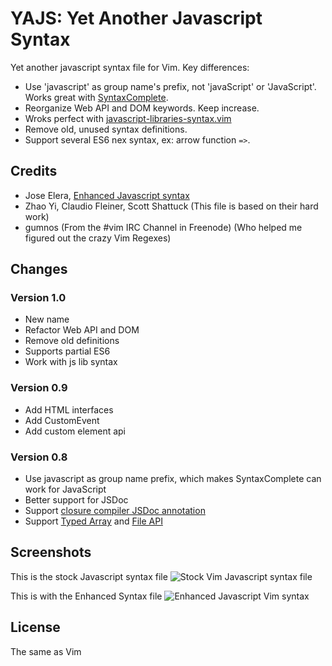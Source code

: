 YAJS: Yet Another Javascript Syntax
===================================

Yet another javascript syntax file for Vim. Key differences:

* Use 'javascript' as group name's prefix, not 'javaScript' or 'JavaScript'. Works great with [SyntaxComplete](https://github.com/vim-scripts/SyntaxComplete).
* Reorganize Web API and DOM keywords. Keep increase.
* Wroks perfect with [javascript-libraries-syntax.vim](https://github.com/othree/javascript-libraries-syntax.vim)
* Remove old, unused syntax definitions.
* Support several ES6 nex syntax, ex: arrow function `=>`. 

Credits
-------

- Jose Elera, [Enhanced Javascript syntax](http://www.vim.org/scripts/script.php?script_id=3425)
- Zhao Yi, Claudio Fleiner, Scott Shattuck (This file is based on their hard work)
- gumnos (From the #vim IRC Channel in Freenode) (Who helped me figured out the crazy Vim Regexes)

Changes
-------

### Version 1.0

- New name
- Refactor Web API and DOM
- Remove old definitions
- Supports partial ES6
- Work with js lib syntax

### Version 0.9

- Add HTML interfaces
- Add CustomEvent
- Add custom element api

### Version 0.8

- Use javascript as group name prefix, which makes SyntaxComplete can work for JavaScript
- Better support for JSDoc
- Support [closure compiler JSDoc annotation](https://developers.google.com/closure/compiler/docs/js-for-compiler)
- Support [Typed Array](http://www.khronos.org/registry/typedarray/specs/latest/) and [File API](http://www.w3.org/TR/FileAPI/)

Screenshots
-----------

This is the stock Javascript syntax file
![Stock Vim Javascript syntax file](http://i.imgur.com/bfQD7.png)

This is with the Enhanced Syntax file
![Enhanced Javascript Vim syntax](http://i.imgur.com/Tezu3.png)

License
-------

The same as Vim

